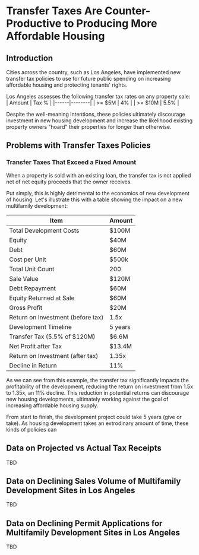# Transfer Taxes Are Counter-Productive to Producing More Affordable Housing

## Introduction

Cities across the country, such as Los Angeles, have implemented new transfer tax policies to use for future public spending on increasing affordable housing and protecting tenants' rights.

<!-- not exact, can link to LA specific page in future -->
Los Angeles assesses the following transfer tax rates on any property sale:
| Amount | Tax % |
|------|--------|
| >= $5M | 4% |
| >= $10M | 5.5% |

Despite the well-meaning intentions, these policies ultimately discourage investment in new housing development and increase the likelihood existing property owners "hoard" their properties for longer than otherwise.

## Problems with Transfer Taxes Policies

### Transfer Taxes That Exceed a Fixed Amount

When a property is sold with an existing loan, the transfer tax is not applied net of net equity proceeds that the owner receives.

Put simply, this is highly detrimental to the economics of new development of housing. Let's illustrate this with a table showing the impact on a new multifamily development:

| Item | Amount |
|------|--------|
| Total Development Costs | $100M |
| Equity | $40M |
| Debt | $60M |
| Cost per Unit | $500k |
| Total Unit Count | 200 |
| Sale Value | $120M |
| Debt Repayment | $60M |
| Equity Returned at Sale | $60M |
| Gross Profit | $20M |
| Return on Investment (before tax) | 1.5x |
| Development Timeline | 5 years |
| Transfer Tax (5.5% of $120M) | $6.6M |
| Net Profit after Tax | $13.4M |
| Return on Investment (after tax) | 1.35x |
| Decline in Return | 11% |

As we can see from this example, the transfer tax significantly impacts the profitability of the development, reducing the return on investment from 1.5x to 1.35x, an 11% decline. This reduction in potential returns can discourage new housing developments, ultimately working against the goal of increasing affordable housing supply.

From start to finish, the development project could take 5 years (give or take). As housing development takes an extrodinary amount of time, these kinds of policies can

## Data on Projected vs Actual Tax Receipts

TBD

## Data on Declining Sales Volume of Multifamily Development Sites in Los Angeles

TBD

## Data on Declining Permit Applications for Multifamily Development Sites in Los Angeles

TBD
